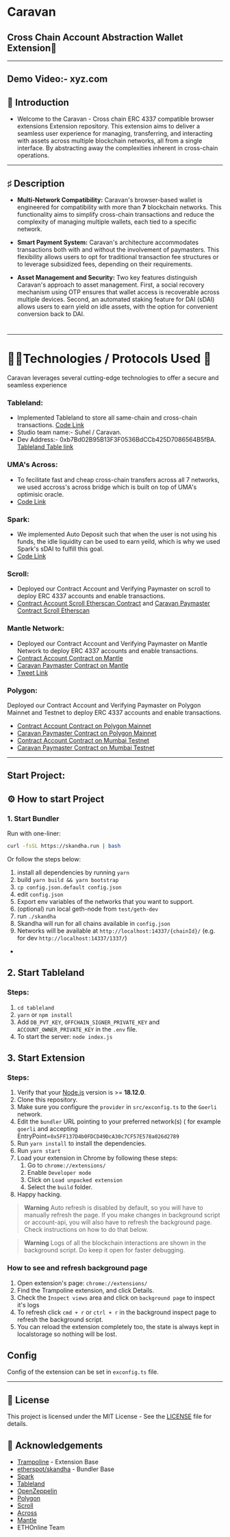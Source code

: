 # Caravan


## Cross Chain Account Abstraction Wallet Extension🚀

---
Demo Video:- xyz.com
---

## 📖 Introduction

- Welcome to the Caravan - Cross chain ERC 4337 compatible browser extensions Extension repository. This extension aims to deliver a seamless user experience for managing, transferring, and interacting with assets across multiple blockchain networks, all from a single interface. By abstracting away the complexities inherent in cross-chain operations.

---

## ♯ Description

- **Multi-Network Compatibility:** Caravan's browser-based wallet is engineered for compatibility with more than **7** blockchain networks. This functionality aims to simplify cross-chain transactions and reduce the complexity of managing multiple wallets, each tied to a specific network.

- **Smart Payment System:** Caravan's architecture accommodates transactions both with and without the involvement of paymasters. This flexibility allows users to opt for traditional transaction fee structures or to leverage subsidized fees, depending on their requirements.

- **Asset Management and Security:** Two key features distinguish Caravan's approach to asset management. First, a social recovery mechanism using OTP ensures that wallet access is recoverable across multiple devices. Second, an automated staking feature for DAI (sDAI) allows users to earn yield on idle assets, with the option for convenient conversion back to DAI.

#

---




# 👨‍💻Technologies / Protocols Used 🤖

Caravan leverages several cutting-edge technologies to offer a secure and seamless experience

### Tableland:
- Implemented Tableland to store all same-chain and cross-chain transactions. [Code Link](https://github.com/0xabh/caravan/blob/main/tableland/index.js)
- Studio team name:- Suhel / Caravan. 
- Dev Address:- 0xb7Bd02B95B13F3F0536BdCCb425D7086564B5fBA. [Tableland Table link](https://tablescan.io/tx_data_80001_7889)
### UMA's Across:
- To fecilitate fast and cheap cross-chain transfers across all 7 networks, we used accross's across bridge which is built on top of UMA's optimisic oracle.
- [Code Link](https://github.com/0xabh/caravan/blob/dfdc06bd046124e85e1aa2beeeb772e7f8cd89f7/extension/src/pages/App/pages/transfer-asset/transfer-asset.tsx#L4)
### Spark:

- We implemented Auto Deposit such that when the user is not using his funds, the idle liquidity can be used to earn yeild, which is why we used Spark's sDAI to fulfill this goal.
- [Code Link](https://github.com/0xabh/caravan/blob/dfdc06bd046124e85e1aa2beeeb772e7f8cd89f7/extension/src/pages/App/components/asset-display/AssetDisplay.tsx#L106)

### Scroll:
- Deployed our Contract Account and Verifying Paymaster on scroll to deploy ERC 4337 accounts and enable transactions.
- [Contract Account Scroll Etherscan Contract](https://sepolia-blockscout.scroll.io/address/0x510F02632863035EFaf1AD668798E097FfaE2e8b/contracts#address-tabs) and [Caravan Paymaster Contract Scroll Etherscan](https://sepolia-blockscout.scroll.io/address/0x0cC3D5BfAa0eF5217Ec5f2Fa2F85d5AE2eb518E4/contracts#address-tabs)
### Mantle Network:
- Deployed our Contract Account and Verifying Paymaster on Mantle Network to deploy ERC 4337 accounts and enable transactions.
- [Contract Account Contract on Mantle](https://explorer.testnet.mantle.xyz/address/0x510F02632863035EFaf1AD668798E097FfaE2e8b)
- [Caravan Paymaster Contract on Mantle](https://explorer.testnet.mantle.xyz/address/0x0cC3D5BfAa0eF5217Ec5f2Fa2F85d5AE2eb518E4)
- [Tweet Link](https://x.com/tejas_warambhe/status/1716080738460729715?s=20)

### Polygon:
Deployed our Contract Account and Verifying Paymaster on Polygon Mainnet and Testnet to deploy ERC 4337 accounts and enable transactions.
- [Contract Account Contract on Polygon Mainnet](https://polygonscan.com/address/0x510F02632863035EFaf1AD668798E097FfaE2e8b)
- [Caravan Paymaster Contract on Polygon Mainnet](https://polygonscan.com/address/0x8166E83E6C0C09A72891436341F89B450Cf219Bf)
- [Contract Account Contract on Mumbai Testnet](https://mumbai.polygonscan.com/address/0x510F02632863035EFaf1AD668798E097FfaE2e8b)
- [Caravan Paymaster Contract on Mumbai Testnet](https://mumbai.polygonscan.com/address/0x8166E83E6C0C09A72891436341F89B450Cf219Bf)
---

## Start Project:
## ⚙️  How to start Project

### 1. Start Bundler
Run with one-liner:

```sh
curl -fsSL https://skandha.run | bash
```
Or follow the steps below:

1. install all dependencies by running `yarn`
2. build `yarn build && yarn bootstrap`
3. `cp config.json.default config.json`
4. edit `config.json`
5. Export env variables of the networks that you want to support.
5. (optional) run local geth-node from `test/geth-dev`
6. run `./skandha`
7. Skandha will run for all chains available in `config.json`
8. Networks will be available at `http://localhost:14337/{chainId}/` (e.g. for dev `http://localhost:14337/1337/`)

- 

## 2. Start Tableland
### Steps:

1. `cd tableland`
2. `yarn` or `npm install`
3. Add `DB_PVT_KEY`, `OFFCHAIN_SIGNER_PRIVATE_KEY` and `ACCOUNT_OWNER_PRIVATE_KEY` in the `.env` file.
3. To start the server: `node index.js`

## 3. Start Extension
### Steps:

1. Verify that your [Node.js](https://nodejs.org/) version is >= **18.12.0**.
2. Clone this repository.
3. Make sure you configure the `provider` in `src/exconfig.ts` to the `Goerli` network.
4. Edit the `bundler` URL pointing to your preferred network(s) ( for example `goerli` and accepting EntryPoint=`0x5FF137D4b0FDCD49DcA30c7CF57E578a026d2789`
5. Run `yarn install` to install the dependencies.
6. Run `yarn start`
7. Load your extension in Chrome by following these steps:
   1. Go to `chrome://extensions/`
   2. Enable `Developer mode`
   3. Click on `Load unpacked extension`
   4. Select the `build` folder.
8. Happy hacking.

> **Warning**
> Auto refresh is disabled by default, so you will have to manually refresh the page.
> If you make changes in background script or account-api, you will also have to refresh the background page. Check instructions on how to do that below.

> **Warning**
> Logs of all the blockchain interactions are shown in the background script. Do keep it open for faster debugging.

### How to see and refresh background page

1. Open extension's page: `chrome://extensions/`
2. Find the Trampoline extension, and click Details.
3. Check the `Inspect views` area and click on `background page` to inspect it's logs
4. To refresh click `cmd + r` or `ctrl + r` in the background inspect page to refresh the background script.
5. You can reload the extension completely too, the state is always kept in localstorage so nothing will be lost.

## Config

Config of the extension can be set in `exconfig.ts` file.

---

## 📄 License

This project is licensed under the MIT License - See the [LICENSE](./LICENSE) file for details.

## 🤝 Acknowledgements
- [Trampoline](https://github.com/eth-infinitism/trampoline) - Extension Base
- [etherspot/skandha](https://github.com/etherspot/skandha) - Bundler Base
- [Spark](https://sparkprotocol.co/home)
- [Tableland](https://tableland.xyz/)
- [OpenZeppelin](https://openzeppelin.com/)
- [Polygon](https://polygon.technology/)
- [Scroll](https://scroll.io/)
- [Across](https://across.to/)
- [Mantle](https://www.mantle.xyz/)
- ETHOnline Team
